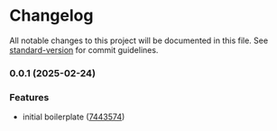 # Changelog

All notable changes to this project will be documented in this file. See [standard-version](https://github.com/conventional-changelog/standard-version) for commit guidelines.

### 0.0.1 (2025-02-24)


### Features

* initial boilerplate ([7443574](https://github.com/nagaozen/create-evolved/commit/7443574069dde205204ac91d504d16a571364329))
